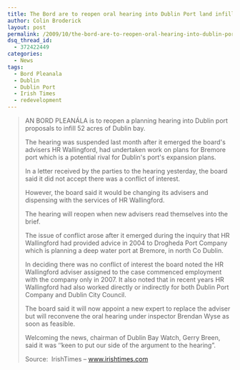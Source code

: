 ```yaml
---
title: The Bord are to reopen oral hearing into Dublin Port land infill
author: Colin Broderick
layout: post
permalink: /2009/10/the-bord-are-to-reopen-oral-hearing-into-dublin-port-land-infill/
dsq_thread_id:
  - 372422449
categories:
  - News
tags:
  - Bord Pleanala
  - Dublin
  - Dublin Port
  - Irish Times
  - redevelopment
---
```

> AN BORD PLEANÁLA is to reopen a planning hearing into Dublin port proposals to infill 52 acres of Dublin bay.
> 
> The hearing was suspended last month after it emerged the board's advisers HR Wallingford, had undertaken work on plans for Bremore port which is a potential rival for Dublin's port's expansion plans.
> 
> In a letter received by the parties to the hearing yesterday, the board said it did not accept there was a conflict of interest.
> 
> However, the board said it would be changing its advisers and dispensing with the services of HR Wallingford.
> 
> The hearing will reopen when new advisers read themselves into the brief.
> 
> The issue of conflict arose after it emerged during the inquiry that HR Wallingford had provided advice in 2004 to Drogheda Port Company which is planning a deep water port at Bremore, in north Co Dublin.
> 
> In deciding there was no conflict of interest the board noted the HR Wallingford adviser assigned to the case commenced employment with the company only in 2007. It also noted that in recent years HR Wallingford had also worked directly or indirectly for both Dublin Port Company and Dublin City Council.
> 
> The board said it will now appoint a new expert to replace the adviser but will reconvene the oral hearing under inspector Brendan Wyse as soon as feasible.
> 
> Welcoming the news, chairman of Dublin Bay Watch, Gerry Breen, said it was ‘‘keen to put our side of the argument to the hearing”.
> 
> Source:  IrishTimes &#8211; www.irishtimes.com

